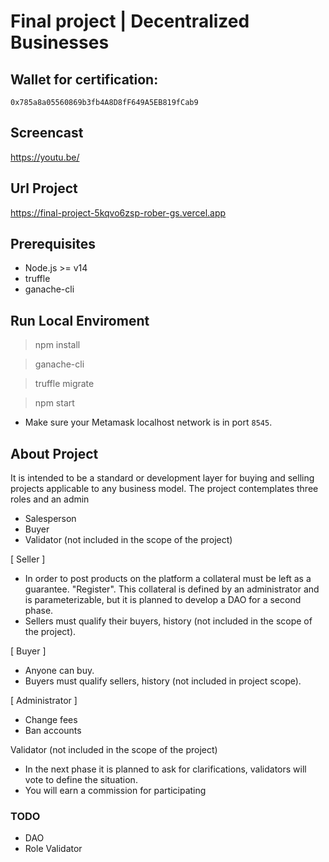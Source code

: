 # Final project | Decentralized Businesses


## Wallet for certification:
`0x785a8a05560869b3fb4A8D8fF649A5EB819fCab9`

## Screencast 

https://youtu.be/

## Url Project 

https://final-project-5kqvo6zsp-rober-gs.vercel.app

## Prerequisites

- Node.js >= v14
- truffle
- ganache-cli

## Run Local Enviroment 

  > npm install

  > ganache-cli 

  > truffle migrate

  > npm start

- Make sure your Metamask localhost network is in port `8545`.

## About  Project
It is intended to be a standard or development layer for buying and selling projects applicable to any business model.
The project contemplates three roles and an admin

* Salesperson
* Buyer 
* Validator (not included in the scope of the project) 

[ Seller ]

- In order to post products on the platform a collateral must be left as a guarantee. "Register".
This collateral is defined by an administrator and is parameterizable, but it is planned to develop a DAO for a second phase.
- Sellers must qualify their buyers, history (not included in the scope of the project). 

[ Buyer ] 

- Anyone can buy.
- Buyers must qualify sellers, history (not included in project scope). 

[ Administrator ] 

- Change fees 
- Ban accounts 

Validator (not included in the scope of the project) 

- In the next phase it is planned to ask for clarifications, validators will vote to define the situation. 
- You will earn a commission for participating 

### TODO 
 - DAO
 - Role Validator
  
